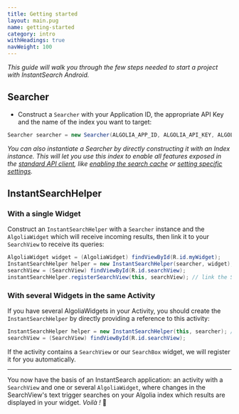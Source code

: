 ```yaml
---
title: Getting started
layout: main.pug
name: getting-started
category: intro
withHeadings: true
navWeight: 100
---
```


*This guide will walk you through the few steps needed to start a project with InstantSearch Android.*

## Searcher

- Construct a `Searcher` with your Application ID, the appropriate API Key and the name of the index you want to target:
```java
Searcher searcher = new Searcher(ALGOLIA_APP_ID, ALGOLIA_API_KEY, ALGOLIA_INDEX_NAME);
```

  *You can also instantiate a Searcher by directly constructing it with an Index instance. This will let you use this index to  enable all features exposed in the [standard API client](https://github.com/algolia/algoliasearch-client-android), like [enabling the search cache](https://github.com/algolia/algoliasearch-client-android#search-cache) or [setting specific settings](https://github.com/algolia/algoliasearch-client-android#settings).*

## InstantSearchHelper

### With a single Widget

Construct an `InstantSearchHelper` with a `Searcher` instance and the `AlgoliaWidget` which will receive incoming results, then link it to your `SearchView` to receive its queries:

```java
AlgoliaWidget widget = (AlgoliaWidget) findViewById(R.id.myWidget);
InstantSearchHelper helper = new InstantSearchHelper(searcher, widget); // link the widget to the Searcher
searchView = (SearchView) findViewById(R.id.searchView);
instantSearchHelper.registerSearchView(this, searchView); // link the SearchView to the Searcher
```

### With several Widgets in the same Activity

If you have several AlgoliaWidgets in your Activity, you should create the `InstantSearchHelper` by directly providing a reference to this activity:

```java
InstantSearchHelper helper = new InstantSearchHelper(this, searcher); // link the widgets to the Searcher
searchView = (SearchView) findViewById(R.id.searchView);
```

If the activity contains a `SearchView` or our `SearchBox` widget, we will register it for you automatically.

----

You now have the basis of an InstantSearch application: an activity with a `SearchView` and one or several `AlgoliaWidget`, where changes in the SearchView's text trigger searches on your Algolia index which results are displayed in your widget. *Voilà !* 🎉
